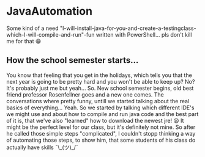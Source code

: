 # JavaAutomation
Some kind of a need "I-will-install-java-for-you-and-create-a-testingclass-which-I-will-compile-and-run"-fun written with PowerShell... pls don't kill me for that :grin:

## How the school semester starts...
You know that feeling that you get in the holidays, which tells you that the next year is going to be pretty hard and you won't be able to keep up? No? It's probably just me but yeah... So. New school semester begins, old best friend professor Rosenfellner goes and a new one comes. The conversations where pretty funny, untill we started talking about the real basics of everything... Yeah. So we started by talking which different IDE's we might use and about how to compile and run java code and the best part of it is, that we've also "learned" how to download the newest jre! :tired_face: It might be the perfect level for our class, but it's definitely not mine. So after he called those simple steps "complicated", I couldn't stopp thinking a way of automating those steps, to show him, that some students of his class do actually have skills ¯\\\_(ツ)_/¯
